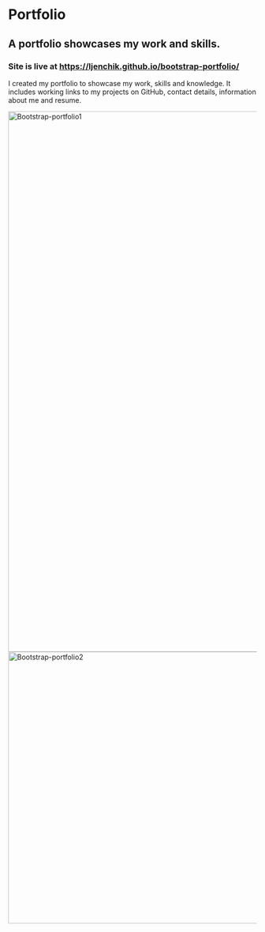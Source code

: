 # Portfolio

## A portfolio showcases my work and skills.

### Site is live at https://ljenchik.github.io/bootstrap-portfolio/

I created my portfolio to showcase my work, skills and knowledge.
It includes working links to my projects on GitHub, contact details, information about me and resume.

<img width="1094" alt="Bootstrap-portfolio1" src="https://user-images.githubusercontent.com/84686704/226381868-1efa3717-f060-4e15-9d8e-e4972816e3bd.png">
<img width="550" alt="Bootstrap-portfolio2" src="https://user-images.githubusercontent.com/84686704/226381894-bff111a2-8088-4bd2-8e93-1297a121145d.png">

